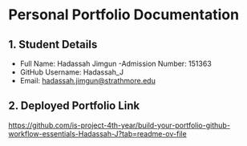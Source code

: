 
# Personal Portfolio Documentation

## 1. Student Details

- Full Name: Hadassah Jimgun
-Admission Number: 151363
- GitHub Username: Hadassah_J
- Email: hadassah.jimgun@strathmore.edu


## 2. Deployed Portfolio Link
https://github.com/is-project-4th-year/build-your-portfolio-github-workflow-essentials-Hadassah-J?tab=readme-ov-file

